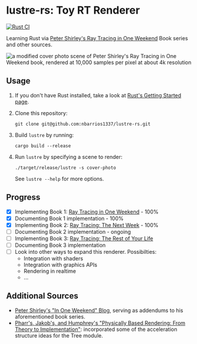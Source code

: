 # lustre-rs: Toy RT Renderer

[![Rust CI](https://github.com/nbarrios1337/lustre-rs/actions/workflows/rust.yml/badge.svg)](https://github.com/nbarrios1337/lustre-rs/actions/workflows/rust.yml)

Learning Rust via [Peter Shirley's Ray Tracing in One Weekend](https://raytracing.github.io/) Book series and other sources.

![a modified cover photo scene of Peter Shirley's Ray Tracing in One Weekend book, rendered at 10,000 samples per pixel at about 4k resolution](images/big.png)

## Usage

1. If you don't have Rust installed, take a look at [Rust's Getting Started page](https://www.rust-lang.org/learn/get-started).
2. Clone this repository:

    ```shell
    git clone git@github.com:nbarrios1337/lustre-rs.git
    ```

3. Build `lustre` by running:

    ```shell
    cargo build --release
    ```

4. Run `lustre` by specifying a scene to render:

   ```shell
   ./target/release/lustre -s cover-photo
   ```

   See `lustre --help` for more options.

## Progress

- [x] Implementing Book 1: [Ray Tracing in One Weekend](https://raytracing.github.io/books/RayTracingInOneWeekend.html) - 100%
- [x] Documenting Book 1 implementation - 100%
- [x] Implementing Book 2: [Ray Tracing: The Next Week](https://raytracing.github.io/books/RayTracingTheNextWeek.html) - 100%
- [ ] Documenting Book 2 implementation - ongoing
- [ ] Implementing Book 3: [Ray Tracing: The Rest of Your Life](https://raytracing.github.io/books/RayTracingTheRestOfYourLife.html)
- [ ] Documenting Book 3 implementation
- [ ] Look into other ways to expand this renderer. Possibilties:
  - Integration with shaders
  - Integration with graphics APIs
  - Rendering in realtime
  - ...

## Additional Sources

- [Peter Shirley's "In One Weekend" Blog](https://in1weekend.blogspot.com/), serving as addendums to his aforementioned book series.
- [Pharr's, Jakob's, and Humphrey's "Physically Based Rendering: From Theory to Implementation"](https://pbr-book.org/): incorporated some of the acceleration structure ideas for the Tree module.

